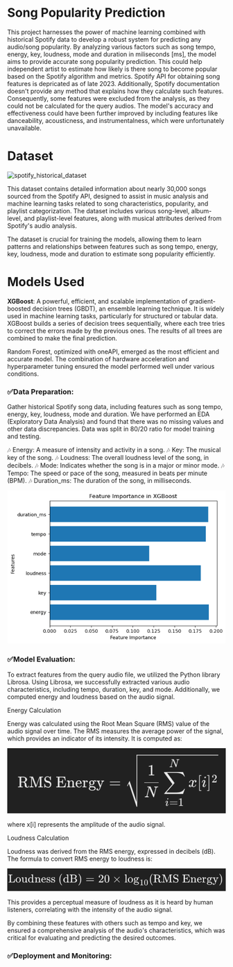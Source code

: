 
# Song Popularity Prediction

This project harnesses the power of machine learning combined with historical Spotify data to develop a robust system for predicting any audio/song popularity. By analyzing various factors such as song tempo, energy, key, loudness, mode and duration in miliseconds [ms], the model aims to provide accurate song popularity prediction. This could help independent artist to estimate how likely is there song to become popular based on the Spotify algorithm and metrics. Spotify API for obtaining song features is depricated as of late 2023. Additionally, Spotify documentation doesn't provide any method that explains how they calculate such features. Consequently, some features were excluded from the analysis, as they could not be calculated for the query audios. The model's accuracy and effectiveness could have been further improved by including features like danceability, acousticness, and instrumentalness, which were unfortunately unavailable.

# Dataset

![spotify_historical_dataset](https://www.kaggle.com/datasets/joebeachcapital/30000-spotify-songs)

This dataset contains detailed information about nearly 30,000 songs sourced from the Spotify API, designed to assist in music analysis and machine learning tasks related to song characteristics, popularity, and playlist categorization. The dataset includes various song-level, album-level, and playlist-level features, along with musical attributes derived from Spotify's audio analysis.

The dataset is crucial for training the models, allowing them to learn patterns and relationships between features such as song tempo, energy, key, loudness, mode and duration to estimate song popularity efficiently.

# Models Used

**XGBoost**: A powerful, efficient, and scalable implementation of gradient-boosted decision trees (GBDT), an ensemble learning technique. It is widely used in machine learning tasks, particularly for structured or tabular data. XGBoost builds a series of decision trees sequentially, where each tree tries to correct the errors made by the previous ones. The results of all trees are combined to make the final prediction.


Random Forest, optimized with oneAPI, emerged as the most efficient and accurate model. The combination of hardware acceleration and hyperparameter tuning ensured the model performed well under various conditions.
​
### ✅Data Preparation:

Gather historical Spotify song data, including features such as song tempo, energy, key, loudness, mode and duration. We have performed an EDA (Exploratory Data Analysis) and found that there was no missing values and other data discrepancies. Data was split in 80/20 ratio for model training and testing.

🎶 Energy: A measure of intensity and activity in a song.
🎶 Key: The musical key of the song.
🎶 Loudness: The overall loudness level of the song, in decibels.
🎶 Mode: Indicates whether the song is in a major or minor mode.
🎶 Tempo: The speed or pace of the song, measured in beats per minute (BPM).
🎶 Duration_ms: The duration of the song, in milliseconds.

​![pic0](feature_importance.png)

### ✅Model Evaluation:

To extract features from the query audio file, we utilized the Python library Librosa. Using Librosa, we successfully extracted various audio characteristics, including tempo, duration, key, and mode. Additionally, we computed energy and loudness based on the audio signal.

Energy Calculation

Energy was calculated using the Root Mean Square (RMS) value of the audio signal over time. The RMS measures the average power of the signal, which provides an indicator of its intensity. It is computed as:

​![pic1](energyformula.png)

where x[i] represents the amplitude of the audio signal.

Loudness Calculation

Loudness was derived from the RMS energy, expressed in decibels (dB). The formula to convert RMS energy to loudness is:

​![pic2](loudnessformula.png)

This provides a perceptual measure of loudness as it is heard by human listeners, correlating with the intensity of the audio signal.

By combining these features with others such as tempo and key, we ensured a comprehensive analysis of the audio's characteristics, which was critical for evaluating and predicting the desired outcomes.
​

### ✅Deployment and Monitoring:

